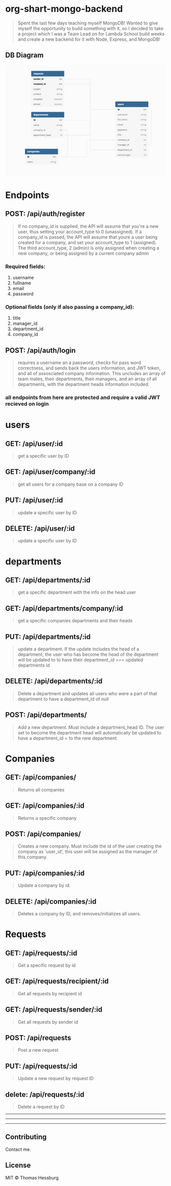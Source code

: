 # org-shart-mongo-backend

> Spent the last few days teaching myself MongoDB! Wanted to give myself the opportunity to build something with it, so I decided to take a project which I was a Team Lead on for Lambda School build weeks and create a new backend for it with Node, Express, and MongoDB!

## DB Diagram

<img src="./dbdiagramimg/Screen Shot 2019-07-06 at 3.26.39 PM.png">

# Endpoints

## POST: /api/auth/register

> If no company_id is supplied, the API will assume that you're a new user, thus setting your account_type to 0 (unassigned). If a company_id is passed, the API will assume that youre a user being created for a company, and set your account_type to 1 (assigned). The third account_type, 2 (admin) is only assigned when creating a new company, or being assigned by a current company admin

### Required fields:

1. username
2. fullname
3. email
4. password

### Optional fields (only if also passing a company_id):

1. title
2. manager_id
3. department_id
4. company_id

## POST: /api/auth/login

> requires a username an a password, checks for pass word correctness, and sends back the users information, and JWT token, and all of assosciated company information. This uncludes an array of team mates, their departments, their managers, and an array of all departments, with the department heads information included.

### all endpoints from here are protected and require a valid JWT recieved on login

# users

## GET: /api/user/:id

> get a specific user by ID

## GET: /api/user/company/:id

> get all users for a company base on a company ID

## PUT: /api/user/:id

> update a specific user by ID

## DELETE: /api/user/:id

> update a specific user by ID

# departments

## GET: /api/departments/:id

> get a specific department with the info on the head user

## GET: /api/departments/company/:id

> get a specific companies departments and their heads

## PUT: /api/departments/:id

> update a department. If the update includes the head of a department, the user who has become the head of the department will be updated to to have their department_id === updated departments id

## DELETE: /api/departments/:id

> Delete a department and updates all users who were a part of that department to have a department_id of null

## POST: /api/departments/

> Add a new department. Must include a department_head ID. The user set to become the department head will automatically be updated to have a department_id = to the new department

# Companies

## GET: /api/companies/

> Returns all companies

## GET: /api/companies/:id

> Returns a specific company

## POST: /api/companies/

> Creates a new company. Must include the id of the user creating the company as 'user_id', this user will be assigned as the manager of this company.

## PUT: /api/companies/:id

> Update a company by id.

## DELETE: /api/companies/:id

> Deletes a company by ID, and removes/initializes all users.

# Requests

## GET: /api/requests/:id

> Get a specific request by id

## GET: /api/requests/recipient/:id

> Get all requests by recipient id

## GET: /api/requests/sender/:id

> Get all requests by sender id

## POST: /api/requests

> Post a new request

## PUT: /api/requests/:id

> Update a new request by request ID

## delete: /api/requests/:id

> Delete a request by ID

---

---

---

## Contributing

Contact me.

## License

MIT © Thomas Hessburg
